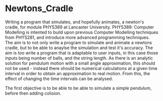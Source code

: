 # Newtons_Cradle
Writing a program that simulates, and hopefully animates, a newton's cradle, for module PHYS389 at Lancaster University. PHYS389: Computer Modelling is intented to build upon previous Computer Modelling techniques from PHYS281, and introduce more advanced programming techniques. The aim is to not only write a program to simulate and animate a newtons cradle, but to be able to anaylse the simulation and test it's accuracy. The aim is too write a program that is adaptable to user inputs, in this case those inputs being number of balls, and the string length. As there is an analytic solution for pendulum motion with a small angle approximation, this should not be used - instead there should be numerical calculations at a given time interval in order to obtain an approximation to real motion. From this, the effect of changing the time intervals can be analysed. 

The first objective is to be able to be able to simulate a simple pendulum, before then adding colision. 
